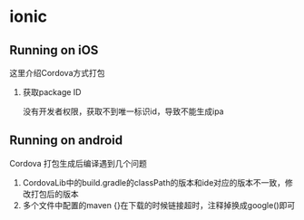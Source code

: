# ionic

## Running on iOS

这里介绍Cordova方式打包

1. 获取package ID

   没有开发者权限，获取不到唯一标识id，导致不能生成ipa

## Running on android

Cordova 打包生成后编译遇到几个问题

1. CordovaLib中的build.gradle的classPath的版本和ide对应的版本不一致，修改打包后的版本
2. 多个文件中配置的maven {}在下载的时候链接超时，注释掉换成google()即可